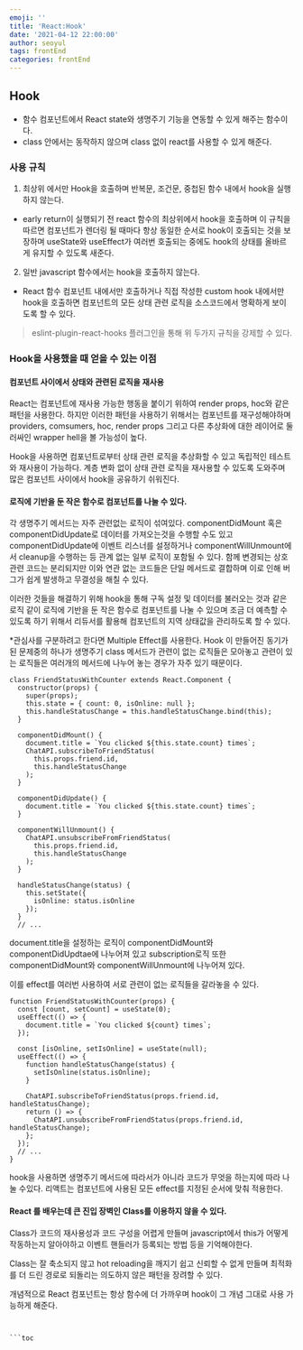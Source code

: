 ```yaml
---
emoji: ''
title: 'React:Hook'
date: '2021-04-12 22:00:00'
author: seoyul
tags: frontEnd
categories: frontEnd
---
```


## Hook
- 함수 컴포넌트에서 React state와 생명주기 기능을 연동할 수 있게 해주는 함수이다.
- class 안에서는 동작하지 않으며 class 없이 react를 사용할 수 있게 해준다.

### 사용 규칙
1. 최상위 에서만 Hook을 호출하며 반복문, 조건문, 중첩된 함수 내에서 hook을 실행하지 않는다.
- early return이 실행되기 전 react 함수의 최상위에서 hook을 호출하며 이 규칙을 따르면 컴포넌트가 렌더링 될 때마다 항상 동일한 순서로 hook이 호출되는 것을 보장하며 useState와 useEffect가 여러번 호출되는 중에도 hook의 상태를 올바르게 유지할 수 있도록 새준다.

2. 일반 javascript 함수에서는 hook을 호출하지 않는다. 
- React 함수 컴포넌트 내에서만 호출하거나 직접 작성한 custom hook 내에서만 hook을 호출하면 컴포넌트의 모든 상태 관련 로직을 소스코드에서 명확하게 보이도록 할 수 있다.

> eslint-plugin-react-hooks 플러그인을 통해 위 두가지 규칙을 강제할 수 있다.

### Hook을 사용했을 때 얻을 수 있는 이점
#### 컴포넌트 사이에서 상태와 관련된 로직을 재사용
React는 컴포넌트에 재사용 가능한 행동을 붙이기 위하여 render props, hoc와 같은 패턴을 사용한다. 하지만 이러한 패턴을 사용하기 위해서는 컴포넌트를 재구성해야하며 providers, comsumers, hoc, render props 그리고 다른 추상화에 대한 레이어로 둘러싸인 wrapper hell을 볼 가능성이 높다.

Hook을 사용하면 컴포넌트로부터 상태 관련 로직을 추상화할 수 있고 독립적인 테스트와 재사용이 가능하다. 계층 변화 없이 상태 관련 로직을 재사용할 수 있도록 도와주며 많은 컴포넌트 사이에서 hook을 공유하기 쉬워진다.

#### 로직에 기반을 둔 작은 함수로 컴포넌트를 나눌 수 있다.
각 생명주기 메서드는 자주 관련없는 로직이 섞여있다. componentDidMount 혹은 componentDidUpdate로 데이터를 가져오는것을 수행할 수도 있고 componentDidUpdate에 이벤트 리스너를 설정하거나 componentWillUnmount에서 cleanup을 수행하는 등 관계 없는 일부 로직이 포함될 수 있다. 함께 변경되는 상호 관련 코드는 분리되지만 이와 연관 없는 코드들은 단일 메서드로 결합하며 이로 인해 버그가 쉽게 발생하고 무결성을 해칠 수 있다.

이러한 것들을 해결하기 위해 hook을 통해 구독 설정 및 데이터를 불러오는 것과 같은 로직 같이 로직에 기반을 둔 작은 함수로 컴포넌트를 나눌 수 있으며 조금 더 예측할 수 있도록 하기 위해서 리듀서를 활용해 컴포넌트의 지역 상태값을 관리하도록 할 수 있다.

*관심사를 구분하려고 한다면 Multiple Effect를 사용한다.
Hook 이 만들어진 동기가 된 문제중의 하나가 생명주기 class 메서드가 관련이 없는 로직들은 모아놓고 관련이 있는 로직들은 여러개의 메서드에 나누어 놓는 경우가 자주 있기 때문이다. 

```
class FriendStatusWithCounter extends React.Component {
  constructor(props) {
    super(props);
    this.state = { count: 0, isOnline: null };
    this.handleStatusChange = this.handleStatusChange.bind(this);
  }

  componentDidMount() {
    document.title = `You clicked ${this.state.count} times`;
    ChatAPI.subscribeToFriendStatus(
      this.props.friend.id,
      this.handleStatusChange
    );
  }

  componentDidUpdate() {
    document.title = `You clicked ${this.state.count} times`;
  }

  componentWillUnmount() {
    ChatAPI.unsubscribeFromFriendStatus(
      this.props.friend.id,
      this.handleStatusChange
    );
  }

  handleStatusChange(status) {
    this.setState({
      isOnline: status.isOnline
    });
  }
  // ...
```

document.title을 설정하는 로직이 componentDidMount와 componentDidUpdtae에 나누어져 있고 subscription로직 또한 componentDidMount와 componentWillUnmount에 나누어져 있다.

이를 effect를 여러번 사용하여 서로 관련이 없는 로직들을 갈라놓을 수 있다.

```
function FriendStatusWithCounter(props) {
  const [count, setCount] = useState(0);
  useEffect(() => {
    document.title = `You clicked ${count} times`;
  });

  const [isOnline, setIsOnline] = useState(null);
  useEffect(() => {
    function handleStatusChange(status) {
      setIsOnline(status.isOnline);
    }

    ChatAPI.subscribeToFriendStatus(props.friend.id, handleStatusChange);
    return () => {
      ChatAPI.unsubscribeFromFriendStatus(props.friend.id, handleStatusChange);
    };
  });
  // ...
}
```
hook을 사용하면 생명주기 메서드에 따라서가 아니라 코드가 무엇을 하는지에 따라 나눌 수있다. 리액트는 컴포넌트에 사용된 모든 effect를 지정된 순서에 맞춰 적용한다.

#### React 를 배우는데 큰 진입 장벽인 Class를 이용하지 않을 수 있다.
Class가 코드의 재사용성과 코드 구성을 어렵게 만들며 javascript에서 this가 어떻게 작동하는지 알아야하고 이벤트 핸들러가 등록되는 방법 등을 기억해야한다.

Class는 잘 축소되지 않고 hot reloading을 깨지기 쉽고 신뢰할 수 없게 만들며 최적화를 더 드린 경로로 되돌리는 의도하지 않은 패턴을 장려할 수 있다.

개념적으로 React 컴포넌트는 항상 함수에 더 가까우며 hook이 그 개념 그대로 사용 가능하게 해준다.

```


```toc

```
